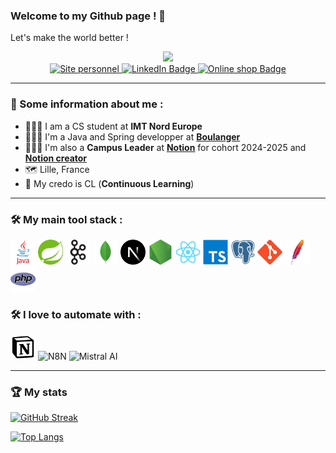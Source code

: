 ### Welcome to my Github page ! 👋

Let's make the world better ! 
<div id="header" align="center">
  <img src="https://media.giphy.com/media/AfoijA5f5zqryN56Aq/giphy.gif"/>
</div>

  <div id="badges" align="center">
     <a href="https://acesse.dev/arnaud-endignous-portfolio">
      <img src="https://img.shields.io/badge/Bento-brown?style=for-the-badge&logo=bento&logoColor=white" alt="Site personnel"/>
    </a>
    <a href="https://www.linkedin.com/in/arnaud-endignous/">
      <img src="https://img.shields.io/badge/LinkedIn-blue?style=for-the-badge&logo=linkedin&logoColor=white" alt="LinkedIn Badge"/>
    </a>
    <a href="https://optimalshop.gumroad.com/">
      <img src="https://img.shields.io/badge/Notion_shop-brown?style=for-the-badge&logo=notion&logoColor=white" alt="Online shop Badge"/>
    </a>
  </div>


---


### :pushpin: Some information about me :

- 👨🏼‍🎓 I am a CS student at **IMT Nord Europe**
- 👨🏼‍💻 I'm a Java and Spring developper at **<a href="https://www.boulanger.com/">Boulanger</a>**
- 🧙🏼‍♂️ I'm also a **Campus Leader** at **<a href="https://notion.so">Notion</a>** for cohort 2024-2025 and **<a href="https://optimal-agency.fr">Notion creator</a>**
- 🗺️ Lille, France
- 🧠 My credo is CL (**Continuous Learning**)
---

### :hammer_and_wrench: My main tool stack :

<div id="tools">
  <img src="https://github.com/devicons/devicon/blob/master/icons/java/java-original-wordmark.svg" title="Java" alt="Java" width="40" height="40"/>
  <img src="https://github.com/devicons/devicon/blob/master/icons/spring/spring-original.svg" title="Java Spring" alt="Java Spring" width="40" height="40"/>
  <img src="https://github.com/devicons/devicon/blob/master/icons/apachekafka/apachekafka-original.svg" title="Apache Kafka" alt="Apache Kafka" width="40" height="40"/>
  <img src="https://github.com/devicons/devicon/blob/master/icons/mongodb/mongodb-original.svg" title="MongoDb" alt="MongoDb" width="40" height="40"/>  

  <img src="https://github.com/devicons/devicon/blob/master/icons/nextjs/nextjs-original.svg" title="NextJs" alt="NextJs" width="40" height="40"/>
  <img src="https://github.com/devicons/devicon/blob/master/icons/nodejs/nodejs-original.svg" title="NodeJs" alt="NodeJs" width="40" height="40"/>  
  <img src="https://github.com/devicons/devicon/blob/master/icons/react/react-original.svg" title="React" alt="React" width="40" height="40"/>
  <img src="https://github.com/devicons/devicon/blob/master/icons/typescript/typescript-original.svg" title="Typescript" alt="Typescript" width="40" height="40"/>  
  <img src="https://github.com/devicons/devicon/blob/master/icons/postgresql/postgresql-plain.svg" title="PostgreSQL" alt="PostgreSQL" width="40" height="40"/>  
  <img src="https://github.com/devicons/devicon/blob/master/icons/git/git-plain.svg" title="Git" alt="Git" width="40" height="40"/>  
  <img src="https://github.com/devicons/devicon/blob/master/icons/apache/apache-original.svg" title="Apache" alt="Apache" width="40" height="40"/>  
  <img src="https://github.com/devicons/devicon/blob/master/icons/php/php-original.svg" title="PHP" alt="PHP" width="40" height="40"/>  
</div>

### :hammer_and_wrench: I love to automate with :

<div id="automations">
    <img src="https://github.com/devicons/devicon/blob/master/icons/notion/notion-original.svg" title="Notion" alt="Notion" width="40" height="40"/>  
    <img src="https://upload.wikimedia.org/wikipedia/commons/5/53/N8n-logo-new.svg" title="N8N" alt="N8N" width="40" height="40"/>  
    <img src="https://upload.wikimedia.org/wikipedia/commons/e/e6/Mistral_AI_logo_%282025%E2%80%93%29.svg" title="Mistral AI" alt="Mistral AI" width="40" height="40"/>  


  
</div>



---

### 🏆 My stats

[![GitHub Streak](http://github-readme-streak-stats.herokuapp.com?user=piryth&theme=light&background=FFF)](https://git.io/streak-stats)

[![Top Langs](https://github-readme-stats.vercel.app/api/top-langs/?username=piryth&layout=compact)](https://github.com/anuraghazra/github-readme-stats)


<!--
**Piryth/Piryth** is a ✨ _special_ ✨ repository because its `README.md` (this file) appears on your GitHub profile.

Here are some ideas to get you started:

- 🔭 I’m currently working on ...
- 🌱 I’m currently learning ...
- 👯 I’m looking to collaborate on ...
- 🤔 I’m looking for help with ...
- 💬 Ask me about ...
- 📫 How to reach me: ...
- 😄 Pronouns: ...
- ⚡ Fun fact: ...
-->
